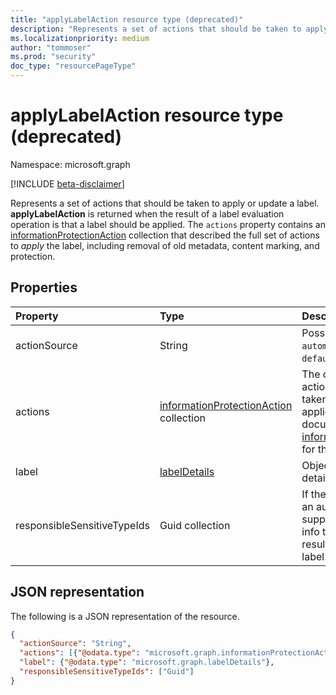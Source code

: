 ```yaml
---
title: "applyLabelAction resource type (deprecated)"
description: "Represents a set of actions that should be taken to apply or update a label."
ms.localizationpriority: medium
author: "tommoser"
ms.prod: "security"
doc_type: "resourcePageType"
---
```


# applyLabelAction resource type (deprecated)

Namespace: microsoft.graph

[!INCLUDE [beta-disclaimer](../../includes/beta-disclaimer.md)]

Represents a set of actions that should be taken to apply or update a label. **applyLabelAction** is returned when the result of a label evaluation operation is that a label should be applied. The `actions` property contains an [informationProtectionAction](informationProtectionaction.md) collection that described the full set of actions to *apply* the label, including removal of old metadata, content marking, and protection.

## Properties

| Property                    | Type                                                                     | Description                                                                                                                                                                                       |
| :-------------------------- | :----------------------------------------------------------------------- | :------------------------------------------------------------------------------------------------------------------------------------------------------------------------------------------------ |
| actionSource                | String                                                                   | Possible values are: `manual`, `automatic`, `recommended`, `default`.                                                                                                                             |
| actions                     | [informationProtectionAction](informationprotectionaction.md) collection | The collection of specific actions that should be taken by the consuming application to label the document. See  [informationProtectionAction](informationprotectionaction.md) for the full list. |
| label                       | [labelDetails](labeldetails.md)                                          | Object that describes the details of the label to apply.                                                                                                                                          |
| responsibleSensitiveTypeIds | Guid collection                                                          | If the label was the result of an automatic classification, supply the list of sensitive info type GUIDs that resulted in the returned label.                                                     |
## JSON representation

The following is a JSON representation of the resource.

<!-- {
  "blockType": "resource",
  "optionalProperties": [

  ],
  "@odata.type": "microsoft.graph.applyLabelAction",
  "baseType": "microsoft.graph.informationProtectionAction"
}-->

```json
{
  "actionSource": "String",
  "actions": [{"@odata.type": "microsoft.graph.informationProtectionAction"}],
  "label": {"@odata.type": "microsoft.graph.labelDetails"},
  "responsibleSensitiveTypeIds": ["Guid"]
}
```

<!-- uuid: 16cd6b66-4b1a-43a1-adaf-3a886856ed98
2019-02-04 14:57:30 UTC -->
<!-- {
  "type": "#page.annotation",
  "description": "applyLabelAction resource",
  "keywords": "",
  "section": "documentation",
  "tocPath": ""
}-->

